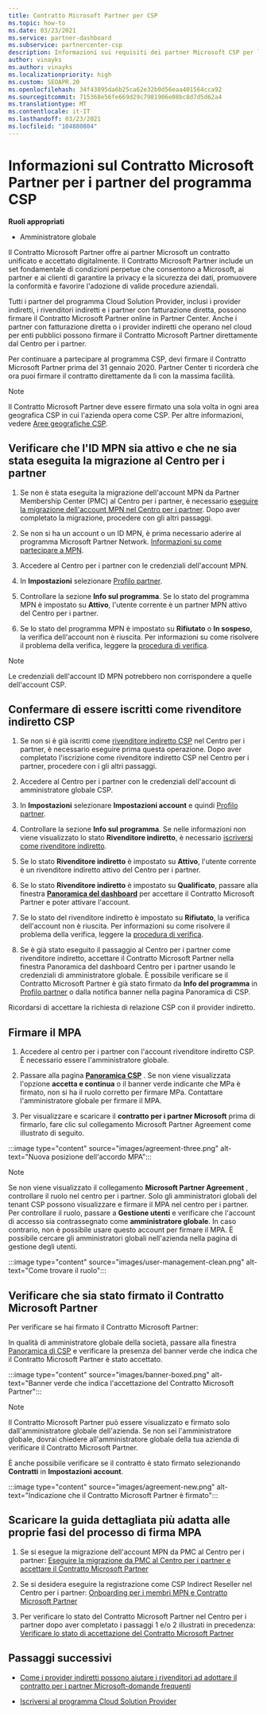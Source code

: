 ```yaml
---
title: Contratto Microsoft Partner per CSP
ms.topic: how-to
ms.date: 03/23/2021
ms.service: partner-dashboard
ms.subservice: partnercenter-csp
description: Informazioni sui requisiti dei partner Microsoft CSP per la firma e la verifica del Contratto Microsoft Partner unificato e accettato digitalmente.
author: vinayks
ms.author: vinayks
ms.localizationpriority: high
ms.custom: SEOAPR.20
ms.openlocfilehash: 34f43895da6b25ca62e32b0d56eaa401564cca92
ms.sourcegitcommit: 715368e56fe669d29c7981906e08bc8d7d5d62a4
ms.translationtype: MT
ms.contentlocale: it-IT
ms.lasthandoff: 03/23/2021
ms.locfileid: "104880804"
---
```

# <a name="learn-about-the-microsoft-partner-agreement-mpa-for-csp-program-partners"></a>Informazioni sul Contratto Microsoft Partner per i partner del programma CSP

**Ruoli appropriati**

- Amministratore globale

Il Contratto Microsoft Partner offre ai partner Microsoft un contratto unificato e accettato digitalmente. Il Contratto Microsoft Partner include un set fondamentale di condizioni perpetue che consentono a Microsoft, ai partner e ai clienti di garantire la privacy e la sicurezza dei dati, promuovere la conformità e favorire l'adozione di valide procedure aziendali.

Tutti i partner del programma Cloud Solution Provider, inclusi i provider indiretti, i rivenditori indiretti e i partner con fatturazione diretta, possono firmare il Contratto Microsoft Partner online in Partner Center. Anche i partner con fatturazione diretta o i provider indiretti che operano nel cloud per enti pubblici possono firmare il Contratto Microsoft Partner direttamente dal Centro per i partner.

Per continuare a partecipare al programma CSP, devi firmare il Contratto Microsoft Partner prima del 31 gennaio 2020. Partner Center ti ricorderà che ora puoi firmare il contratto direttamente da lì con la massima facilità.

>[!NOTE]
>Il Contratto Microsoft Partner deve essere firmato una sola volta in ogni area geografica CSP in cui l'azienda opera come CSP. Per altre informazioni, vedere [Aree geografiche CSP](regional-authorization-overview.md). 

## <a name="verify-your-mpn-id-is-active-and-migrated-to-partner-center"></a>Verificare che l'ID MPN sia attivo e che ne sia stata eseguita la migrazione al Centro per i partner

1. Se non è stata eseguita la migrazione dell'account MPN da Partner Membership Center (PMC) al Centro per i partner, è necessario [eseguire la migrazione dell'account MPN nel Centro per i partner](move-pmc-pc-map.md). Dopo aver completato la migrazione, procedere con gli altri passaggi. 

1. Se non si ha un account o un ID MPN, è prima necessario aderire al programma Microsoft Partner Network. [Informazioni su come partecipare a MPN](mpn-create-a-partner-center-account.md).

1. Accedere al Centro per i partner con le credenziali dell'account MPN.
 
1. In **Impostazioni** selezionare [Profilo partner](https://partner.microsoft.com/pcv/accountsettings/connectedpartnerprofile).

1. Controllare la sezione **Info sul programma**. Se lo stato del programma MPN è impostato su **Attivo**, l'utente corrente è un partner MPN attivo del Centro per i partner.
 
1. Se lo stato del programma MPN è impostato su **Rifiutato** o **In sospeso**, la verifica dell'account non è riuscita. Per informazioni su come risolvere il problema della verifica, leggere la [procedura di verifica](verification-responses.md).



>[!NOTE]
>Le credenziali dell'account ID MPN potrebbero non corrispondere a quelle dell'account CSP.

## <a name="confirm-you-are-enrolled-as-a-csp-indirect-reseller"></a>Confermare di essere iscritti come rivenditore indiretto CSP

1. Se non si è già iscritti come [rivenditore indiretto CSP](indirect-reseller-tasks-in-partner-center.md) nel Centro per i partner, è necessario eseguire prima questa operazione. Dopo aver completato l'iscrizione come rivenditore indiretto CSP nel Centro per i partner, procedere con i gli altri passaggi.

1. Accedere al Centro per i partner con le credenziali dell'account di amministratore globale CSP.

1. In **Impostazioni** selezionare **Impostazioni account** e quindi [Profilo partner](https://partner.microsoft.com/pcv/accountsettings/partnerprofile).

1. Controllare la sezione **Info sul programma**. Se nelle informazioni non viene visualizzato lo stato **Rivenditore indiretto**, è necessario [iscriversi come rivenditore indiretto](indirect-reseller-tasks-in-partner-center.md).

1. Se lo stato **Rivenditore indiretto** è impostato su **Attivo**, l'utente corrente è un rivenditore indiretto attivo del Centro per i partner.
 
4. Se lo stato **Rivenditore indiretto** è impostato su **Qualificato**, passare alla finestra [**Panoramica del dashboard**](https://partner.microsoft.com/pcv/dashboard/overview) per accettare il Contratto Microsoft Partner e poter attivare l'account.
 
1. Se lo stato del rivenditore indiretto è impostato su **Rifiutato**, la verifica dell'account non è riuscita. Per informazioni su come risolvere il problema della verifica, leggere la [procedura di verifica](verification-responses.md).

1. Se è già stato eseguito il passaggio al Centro per i partner come rivenditore indiretto, accettare il Contratto Microsoft Partner nella finestra Panoramica del dashboard Centro per i partner usando le credenziali di amministratore globale. È possibile verificare se il Contratto Microsoft Partner è già stato firmato da **Info del programma** in [Profilo partner](https://partner.microsoft.com/pcv/accountsettings/partnerprofile) o dalla notifica banner nella pagina Panoramica di CSP.

Ricordarsi di accettare la richiesta di relazione CSP con il provider indiretto.

## <a name="sign-the-mpa"></a>Firmare il MPA

1. Accedere al centro per i partner con l'account rivenditore indiretto CSP. È necessario essere l'amministratore globale.
1. Passare alla pagina **[Panoramica CSP](https://partner.microsoft.com/pcv/dashboard/overview)** .  Se non viene visualizzata l'opzione **accetta e continua** o il banner verde indicante che MPa è firmato, non si ha il ruolo corretto per firmare MPa. Contattare l'amministratore globale per firmare il MPA.

1. Per visualizzare e scaricare il **contratto per i partner Microsoft** prima di firmarlo, fare clic sul collegamento Microsoft Partner Agreement come illustrato di seguito.

:::image type="content" source="images/agreement-three.png" alt-text="Nuova posizione dell'accordo MPA":::

>[!NOTE]
>Se non viene visualizzato il collegamento **Microsoft Partner Agreement** , controllare il ruolo nel centro per i partner. Solo gli amministratori globali del tenant CSP possono visualizzare e firmare il MPA nel centro per i partner. Per controllare il ruolo, passare a **Gestione utenti** e verificare che l'account di accesso sia contrassegnato come **amministratore globale**. In caso contrario, non è possibile usare questo account per firmare il MPA. È possibile cercare gli amministratori globali nell'azienda nella pagina di gestione degli utenti.

:::image type="content" source="images/user-management-clean.png" alt-text="Come trovare il ruolo":::

## <a name="verify-that-you-have-signed-the-mpa"></a>Verificare che sia stato firmato il Contratto Microsoft Partner

Per verificare se hai firmato il Contratto Microsoft Partner:

 In qualità di amministratore globale della società, passare alla finestra [Panoramica di CSP](https://partner.microsoft.com/pcv/dashboard/overview) e verificare la presenza del banner verde che indica che il Contratto Microsoft Partner è stato accettato.

 
:::image type="content" source="images/banner-boxed.png" alt-text="Banner verde che indica l'accettazione del Contratto Microsoft Partner":::

>[!NOTE]
>Il Contratto Microsoft Partner può essere visualizzato e firmato solo dall'amministratore globale dell'azienda. Se non sei l'amministratore globale, dovrai chiedere all'amministratore globale della tua azienda di verificare il Contratto Microsoft Partner.

È anche possibile verificare se il contratto è stato firmato selezionando **Contratti** in **Impostazioni account**.

:::image type="content" source="images/agreement-new.png" alt-text="Indicazione che il Contratto Microsoft Partner è firmato":::


## <a name="download-the-step-by-step-guide-thats-right-for-where-you-are-in-the-mpa-signing-process"></a>Scaricare la guida dettagliata più adatta alle proprie fasi del processo di firma MPA

1. Se si esegue la migrazione dell'account MPN da PMC al Centro per i partner: [Eseguire la migrazione da PMC al Centro per i partner e accettare il Contratto Microsoft Partner](https://assetsprod.microsoft.com/mpn/migrate-pmc-pc-mpa-guide.pptx)

2. Se si desidera eseguire la registrazione come CSP Indirect Reseller nel Centro per i partner: [Onboarding per i membri MPN e Contratto Microsoft Partner](https://assetsprod.microsoft.com/mpn/onboard-pc-csp-mpn-mpa-guide.pptx)

3. Per verificare lo stato del Contratto Microsoft Partner nel Centro per i partner dopo aver completato i passaggi 1 e/o 2 illustrati in precedenza: [Verificare lo stato di accettazione del Contratto Microsoft Partner](https://assetsprod.microsoft.com/mpn/verify-mpa-acceptance-status.pptx)
 
## <a name="next-steps"></a>Passaggi successivi

- [Come i provider indiretti possono aiutare i rivenditori ad adottare il contratto per i partner Microsoft-domande frequenti](mpa-indirect-provider-faq.md)

- [Iscriversi al programma Cloud Solution Provider](indirect-reseller-tasks-in-partner-center.md)
